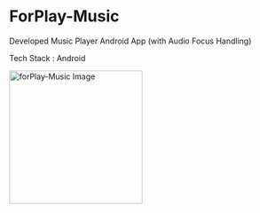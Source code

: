 # ForPlay-Music

Developed Music Player Android App (with Audio Focus Handling)

Tech Stack : Android

<img src="https://user-images.githubusercontent.com/57410861/156418740-2bdd485a-7a57-4b7d-8bfb-54673c8f71ea.jpg" alt="forPlay-Music Image" width="240"/>
